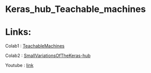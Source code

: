 # Keras_hub_Teachable_machines

# Links:

Colab1 : [TeachableMachines](https://colab.research.google.com/drive/1SPJYYQjTKmWQDx8l0BFhwUtFfR0xmKNK?usp=sharing)

Colab2 : [SmallVariationsOfTheKeras-hub](https://colab.research.google.com/github/your-username/your-repo/blob/main/your-notebook.ipynb)

Youtube : [link](https://colab.research.google.com/github/your-username/your-repo/blob/main/your-notebook.ipynb)
      
